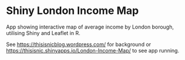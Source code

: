 # Shiny London Income Map

App showing interactive map of average income by London borough, utilising Shiny and Leaflet in R.

See https://thisisnicblog.wordpress.com/ for background or https://thisisnic.shinyapps.io/London-Income-Map/ to see app running.